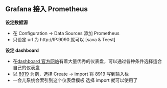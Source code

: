 ## Grafana 接入 Prometheus

__设定数据源__
- 在 Configuration -> Data Sources 添加 Prometheus
- 只设定 url 为 http://IP:9090 就可以 [sava & Teest]

__设定 dashboard__
- 在[dashboard 官方网站](https://grafana.com/dashboards)有着大量优秀的仪表盘，可以通过各种条件选择适合自己的仪表盘
- 以 [8919](https://grafana.com/dashboards/8919) 为例，选择 Create -> import 将 8919 写到输入栏
- 一会儿系统会索引到这个仪表盘模板 选择 import 就可以使用了